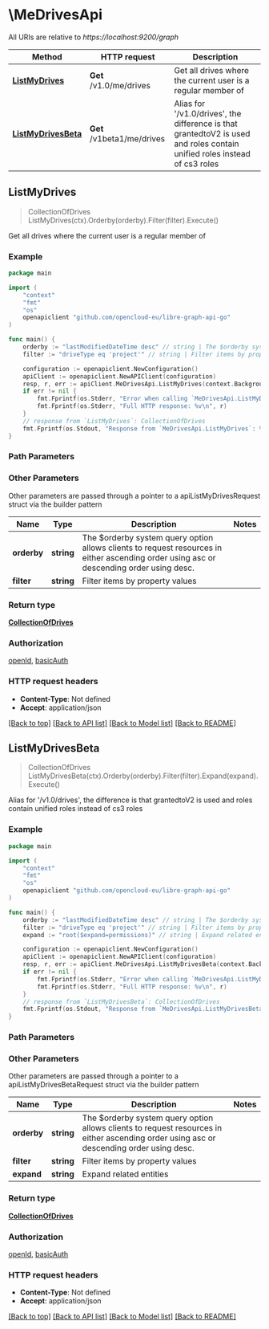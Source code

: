 # \MeDrivesApi

All URIs are relative to *https://localhost:9200/graph*

Method | HTTP request | Description
------------- | ------------- | -------------
[**ListMyDrives**](MeDrivesApi.md#ListMyDrives) | **Get** /v1.0/me/drives | Get all drives where the current user is a regular member of
[**ListMyDrivesBeta**](MeDrivesApi.md#ListMyDrivesBeta) | **Get** /v1beta1/me/drives | Alias for &#39;/v1.0/drives&#39;, the difference is that grantedtoV2 is used and roles contain unified roles instead of cs3 roles



## ListMyDrives

> CollectionOfDrives ListMyDrives(ctx).Orderby(orderby).Filter(filter).Execute()

Get all drives where the current user is a regular member of

### Example

```go
package main

import (
	"context"
	"fmt"
	"os"
	openapiclient "github.com/opencloud-eu/libre-graph-api-go"
)

func main() {
	orderby := "lastModifiedDateTime desc" // string | The $orderby system query option allows clients to request resources in either ascending order using asc or descending order using desc. (optional)
	filter := "driveType eq 'project'" // string | Filter items by property values (optional)

	configuration := openapiclient.NewConfiguration()
	apiClient := openapiclient.NewAPIClient(configuration)
	resp, r, err := apiClient.MeDrivesApi.ListMyDrives(context.Background()).Orderby(orderby).Filter(filter).Execute()
	if err != nil {
		fmt.Fprintf(os.Stderr, "Error when calling `MeDrivesApi.ListMyDrives``: %v\n", err)
		fmt.Fprintf(os.Stderr, "Full HTTP response: %v\n", r)
	}
	// response from `ListMyDrives`: CollectionOfDrives
	fmt.Fprintf(os.Stdout, "Response from `MeDrivesApi.ListMyDrives`: %v\n", resp)
}
```

### Path Parameters



### Other Parameters

Other parameters are passed through a pointer to a apiListMyDrivesRequest struct via the builder pattern


Name | Type | Description  | Notes
------------- | ------------- | ------------- | -------------
 **orderby** | **string** | The $orderby system query option allows clients to request resources in either ascending order using asc or descending order using desc. | 
 **filter** | **string** | Filter items by property values | 

### Return type

[**CollectionOfDrives**](CollectionOfDrives.md)

### Authorization

[openId](../README.md#openId), [basicAuth](../README.md#basicAuth)

### HTTP request headers

- **Content-Type**: Not defined
- **Accept**: application/json

[[Back to top]](#) [[Back to API list]](../README.md#documentation-for-api-endpoints)
[[Back to Model list]](../README.md#documentation-for-models)
[[Back to README]](../README.md)


## ListMyDrivesBeta

> CollectionOfDrives ListMyDrivesBeta(ctx).Orderby(orderby).Filter(filter).Expand(expand).Execute()

Alias for '/v1.0/drives', the difference is that grantedtoV2 is used and roles contain unified roles instead of cs3 roles

### Example

```go
package main

import (
	"context"
	"fmt"
	"os"
	openapiclient "github.com/opencloud-eu/libre-graph-api-go"
)

func main() {
	orderby := "lastModifiedDateTime desc" // string | The $orderby system query option allows clients to request resources in either ascending order using asc or descending order using desc. (optional)
	filter := "driveType eq 'project'" // string | Filter items by property values (optional)
	expand := "root($expand=permissions)" // string | Expand related entities (optional)

	configuration := openapiclient.NewConfiguration()
	apiClient := openapiclient.NewAPIClient(configuration)
	resp, r, err := apiClient.MeDrivesApi.ListMyDrivesBeta(context.Background()).Orderby(orderby).Filter(filter).Expand(expand).Execute()
	if err != nil {
		fmt.Fprintf(os.Stderr, "Error when calling `MeDrivesApi.ListMyDrivesBeta``: %v\n", err)
		fmt.Fprintf(os.Stderr, "Full HTTP response: %v\n", r)
	}
	// response from `ListMyDrivesBeta`: CollectionOfDrives
	fmt.Fprintf(os.Stdout, "Response from `MeDrivesApi.ListMyDrivesBeta`: %v\n", resp)
}
```

### Path Parameters



### Other Parameters

Other parameters are passed through a pointer to a apiListMyDrivesBetaRequest struct via the builder pattern


Name | Type | Description  | Notes
------------- | ------------- | ------------- | -------------
 **orderby** | **string** | The $orderby system query option allows clients to request resources in either ascending order using asc or descending order using desc. | 
 **filter** | **string** | Filter items by property values | 
 **expand** | **string** | Expand related entities | 

### Return type

[**CollectionOfDrives**](CollectionOfDrives.md)

### Authorization

[openId](../README.md#openId), [basicAuth](../README.md#basicAuth)

### HTTP request headers

- **Content-Type**: Not defined
- **Accept**: application/json

[[Back to top]](#) [[Back to API list]](../README.md#documentation-for-api-endpoints)
[[Back to Model list]](../README.md#documentation-for-models)
[[Back to README]](../README.md)

